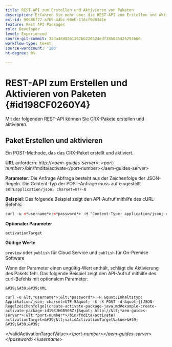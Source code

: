 ```yaml
---
title: REST-API zum Erstellen und Aktivieren von Paketen
description: Erfahren Sie mehr über die REST-API zum Erstellen und Aktivieren von Paketen
exl-id: 90686f77-a769-44bc-90eb-116cf9d0341e
feature: Rest API Packages
role: Developer
level: Experienced
source-git-commit: 32da48d82b1267bb220424edf385035426293b66
workflow-type: tm+mt
source-wordcount: '160'
ht-degree: 0%

---
```


# REST-API zum Erstellen und Aktivieren von Paketen {#id198CF0260Y4}

Mit der folgenden REST-API können Sie CRX-Pakete erstellen und aktivieren.

## Paket Erstellen und aktivieren

Ein POST-Methode, das das CRX-Paket erstellt und aktiviert.

**URL** anfordern:
http://*&lt;aem-guides-server\>*: *&lt;port-number\>*/bin/fmdita/activate&lt;/port-number\>&lt;/aem-guides-server\>

**Parameter**:
Die Anfrage Abfrage besteht aus der Zeichenfolge der JSON-Regeln. Die Content-Typ der POST-Anfrage muss auf eingestellt sein.`application/json; charset=UTF-8`

**Beispiel**:
Das folgende Beispiel zeigt den API-Aufruf mithilfe des cURL-Befehls:

```XML
curl -u <*username*>:<*password*> -H "Content-Type: application/json; charset=UTF-8"  -k -X POST -d "{[JSON rules string](create-activate-package-java.md#example-create-activate-package-id198JH0B905Z)}" http://<*aem-guides-server*>:<*port-number*>/bin/fmdita/activate
```


**Optionaler Parameter**

`activationTarget`

**Gültige Werte**

`preview` oder `publish` für Cloud Service und `publish` für On-Premise Software

Wenn der Parameter einen ungültig-Wert enthält, schlägt die Aktivierung des Pakets fehl. Das folgende Beispiel zeigt den API-Aufruf mithilfe des curl-Befehls mit optionalem Parameter:


    &#39;&#39;&#39;XML
    
    curl -u &lt;*username*>:&lt;*password*> -H &quot;Inhaltstyp: Applikation/json; charset=UTF-8&quot; -k -X POST -d &quot;{[JSON-Regelzeichenfolge](create-activate-package-java.md#example-create-activate-package-id198JH0B905Z)}&quot; http://&lt;*aem-guides-server*>:&lt;*port-number*>/bin/fmdita/activate?activationTarget=&#39;&lt;validActivationTargetValue>&#39;
    &#39;&#39;&#39;
&lt;/validActivationTargetValue>&lt;/*port-number*>&lt;/*aem-guides-server*>&lt;/*password*>&lt;/*username*>